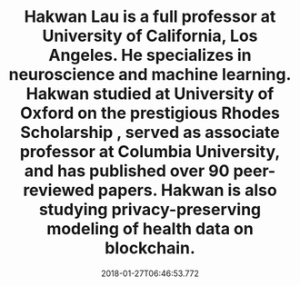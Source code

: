 ---
templateKey: advisor-member
name: Hakwan Lau
title: >-
    Hakwan Lau is a full professor at University of California, Los Angeles. He specializes in neuroscience and machine learning. Hakwan studied at University of Oxford on the prestigious Rhodes Scholarship , served as associate professor at Columbia University, and has published over 90 peer-reviewed papers. Hakwan is also studying privacy-preserving modeling of health data on blockchain.
desc:
  - text: >-
      Hakwan Lau is a full professor at University of California, Los Angeles. He specializes in neuroscience and machine learning. Hakwan studied at University of Oxford on the prestigious Rhodes Scholarship, served as associate professor at Columbia University, and has published over 90 peer-reviewed papers.
  - text: >-
      Hakwan Lau is a full professor at University of California, Los Angeles. He specializes in neuroscience and machine learning. Hakwan studied at University of Oxford on the prestigious Rhodes Scholarship, served as associate professor at Columbia University, and has published over 90 peer-reviewed papers.
linkedin: 'https://www.linkedin.com/in/hakwan-lau-9a528b163/'
avatar: /images/team/hakwan.jpg
date: 2018-01-27T06:46:53.772
---
